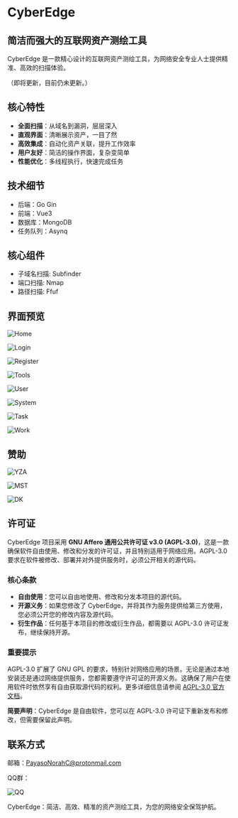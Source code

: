 # CyberEdge

## 简洁而强大的互联网资产测绘工具

CyberEdge 是一款精心设计的互联网资产测绘工具，为网络安全专业人士提供精准、高效的扫描体验。

（即将更新，目前仍未更新。）

## 核心特性

- **全面扫描**：从域名到漏洞，层层深入
- **直观界面**：清晰展示资产，一目了然
- **高效集成**：自动化资产关联，提升工作效率
- **用户友好**：简洁的操作界面，复杂变简单
- **性能优化**：多线程执行，快速完成任务

## 技术细节

- 后端：Go Gin
- 前端：Vue3
- 数据库：MongoDB
- 任务队列：Asynq

## 核心组件

- 子域名扫描: Subfinder
- 端口扫描: Nmap
- 路径扫描: Ffuf

## 界面预览

![Home](https://raw.githubusercontent.com/ZacharyZcR/CyberEdge/main/image/Home.png)

![Login](https://raw.githubusercontent.com/ZacharyZcR/CyberEdge/main/image/Login.png)

![Register](https://raw.githubusercontent.com/ZacharyZcR/CyberEdge/main/image/Register.png)

![Tools](https://raw.githubusercontent.com/ZacharyZcR/CyberEdge/main/image/Tools.png)

![User](https://raw.githubusercontent.com/ZacharyZcR/CyberEdge/main/image/User.png)

![System](https://raw.githubusercontent.com/ZacharyZcR/CyberEdge/main/image/System.png)

![Task](https://raw.githubusercontent.com/ZacharyZcR/CyberEdge/main/image/Task.png)

![Work](https://raw.githubusercontent.com/ZacharyZcR/CyberEdge/main/image/Work.png)

## 赞助

![YZA](https://raw.githubusercontent.com/ZacharyZcR/CyberEdge/main/image/YZA.png)

![MST](https://raw.githubusercontent.com/ZacharyZcR/CyberEdge/main/image/MST.png)

![DK](https://raw.githubusercontent.com/ZacharyZcR/CyberEdge/main/image/DK.png)

## 许可证

CyberEdge 项目采用 **GNU Affero 通用公共许可证 v3.0 (AGPL-3.0)**，这是一款确保软件自由使用、修改和分发的许可证，并且特别适用于网络应用。AGPL-3.0 要求在软件被修改、部署并对外提供服务时，必须公开相关的源代码。

### 核心条款

- **自由使用**：您可以自由地使用、修改和分发本项目的源代码。
- **开源义务**：如果您修改了 CyberEdge，并将其作为服务提供给第三方使用，您必须公开您的修改内容及源代码。
- **衍生作品**：任何基于本项目的修改或衍生作品，都需要以 AGPL-3.0 许可证发布，继续保持开源。

### 重要提示

AGPL-3.0 扩展了 GNU GPL 的要求，特别针对网络应用的场景。无论是通过本地安装还是通过网络提供服务，您都需要遵守许可证的开源义务。这确保了用户在使用软件时依然享有自由获取源代码的权利。更多详细信息请参阅 [AGPL-3.0 官方文档](https://www.gnu.org/licenses/agpl-3.0.html)。 

**简要声明**：CyberEdge 是自由软件，您可以在 AGPL-3.0 许可证下重新发布和修改，但需要保留此声明。

## 联系方式

邮箱：PayasoNorahC@protonmail.com

QQ群：

![QQ](https://raw.githubusercontent.com/ZacharyZcR/CyberEdge/main/image/QQ.jpg)

CyberEdge：简洁、高效、精准的资产测绘工具，为您的网络安全保驾护航。